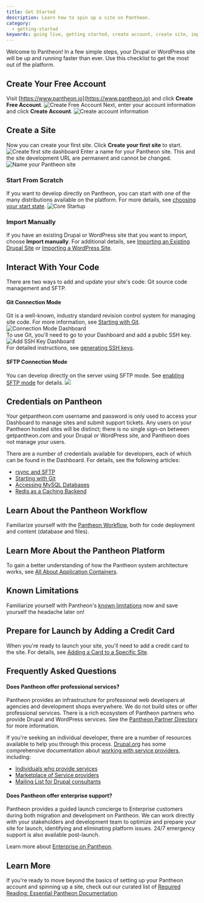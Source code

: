 ```yaml
---
title: Get Started
description: Learn how to spin up a site on Pantheon.
category:
  - getting-started
keywords: going live, getting started, create account, create site, import, faqs
---
```

Welcome to Pantheon! In a few simple steps, your Drupal or WordPress site will be up and running faster than ever. Use this checklist to get the most out of the platform.

## Create Your Free Account

Visit [https://www.pantheon.io](https://www.pantheon.io) and click **Create Free Account**.
![Create Free Account](/source/docs/assets/images/create-account.png)
Next, enter your account information and click **Create Account**.
![Create account information](/source/docs/assets/images/create-account-info.png)
## Create a Site

Now you can create your first site. Click **Create your first site** to start.
![Create first site dashboard](/source/docs/assets/images/create-first-site.png)
Enter a name for your Pantheon site. This and the site development URL are permanent and cannot be changed.
![Name your Pantheon site](/source/docs/assets/images/name-your-site.png)
### Start From Scratch

If you want to develop directly on Pantheon, you can start with one of the many distributions available on the platform. For more details, see [choosing your start state](/docs/articles/sites/create/choosing-start-state).
![Core Startup](/source/docs/assets/images/core-startup.png)
### Import Manually
If you have an existing Drupal or WordPress site that you want to import, choose **Import manually**. For additional details, see [Importing an Existing Drupal Site](/docs/articles/drupal/importing-an-existing-drupal-site-to-pantheon) or [Importing a WordPress Site](/docs/articles/wordpress/importing-a-wordpress-site/).

## Interact With Your Code
There are two ways to add and update your site's code: Git source code management and SFTP.
#### Git Connection Mode
Git is a well-known, industry standard revision control system for managing site code. For more information, see [Starting with Git](/docs/articles/local/starting-with-git).  
![Connection Mode Dashboard](/source/docs/assets/images/desk_images/180025.png)  
To use Git, you'll need to go to your Dashboard and add a public SSH key.  
![Add SSH Key Dashboard](/source/docs/assets/images/add-ssh-key-dashboard.png)  
For detailed instructions, see [generating SSH keys](/docs/articles/users/generating-ssh-keys/).
#### SFTP Connection Mode
You can develop directly on the server using SFTP mode. See [enabling SFTP mode](/docs/articles/sites/code/developing-directly-with-sftp-mode/) for details.
![](/source/docs/assets/images/desk_images/180036.png)
## Credentials on Pantheon
Your getpantheon.com username and password is only used to access your Dashboard to manage sites and submit support tickets. Any users on your Pantheon hosted sites will be distinct; there is no single sign-on between getpantheon.com and your Drupal or WordPress site, and Pantheon does not manage your users.  

There are a number of credentials available for developers, each of which can be found in the Dashboard. For details, see the following articles:

- [rsync and SFTP](/docs/articles/local/rsync-and-sftp)
- [Starting with Git](/docs/articles/local/starting-with-git/)
- [Accessing MySQL Databases](/docs/articles/local/accessing-mysql-databases/)
- [Redis as a Caching Backend](/docs/articles/sites/redis-as-a-caching-backend)

## Learn About the Pantheon Workflow
Familiarize yourself with the [Pantheon Workflow](/docs/articles/sites/code/using-the-pantheon-workflow/), both for code deployment and content (database and files).

## Learn More About the Pantheon Platform
To gain a better understanding of how the Pantheon system architecture works, see [All About Application Containers](/docs/articles/sites/all-about-application-containers/).

## Known Limitations
Familiarize yourself with Pantheon's [known limitations](/docs/articles/sites/known-limitations) now and save yourself the headache later on!

## Prepare for Launch by Adding a Credit Card
When you're ready to launch your site, you'll need to add a credit card to the site. For details, see [Adding a Card to a Specific Site](/docs/articles/sites/settings/add-a-credit-card-to-a-site).

## Frequently Asked Questions

#### Does Pantheon offer professional services?
Pantheon provides an infrastructure for professional web developers at agencies and development shops everywhere. We do not build sites or offer professional services. There is a rich ecosystem of Pantheon partners who provide Drupal and WordPress services. See the [Pantheon Partner Directory](https://www.getpantheon.com/partners) for more information.

If you're seeking an individual developer, there are a number of resources available to help you through this process. [Drupal.org](http://drupal.org/) has some comprehensive documentation about [working with service providers](http://drupal.org/node/51169), including:

- [Individuals who provide services](http://drupal.org/profile/profile_drupal_services)
- [Marketplace of Service providers](http://drupal.org/drupal-services)
- [Mailing List for Drupal consultants](http://lists.drupal.org/mailman/listinfo/consulting)

#### Does Pantheon offer enterprise support?
Pantheon provides a guided launch concierge to Enterprise customers during both migration and development on Pantheon. We can work directly with your stakeholders and development team to optimize and prepare your site for launch, identifying and eliminating platform issues. 24/7 emergency support is also available post-launch.

Learn more about [Enterprise on Pantheon](https://www.getpantheon.com/enterprise).

## Learn More
If you're ready to move beyond the basics of setting up your Pantheon account and spinning up a site, check out our curated list of [Required Reading: Essential Pantheon Documentation](/docs/articles/required-reading-essential-pantheon-documentation/).
